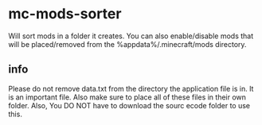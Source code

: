 # mc-mods-sorter
Will sort mods in a folder it creates. You can also enable/disable mods that will be placed/removed from the %appdata%/.minecraft/mods directory.

## info
Please do not remove data.txt from the directory the application file is in. It is an important file. Also make sure to place all of these files in their own folder.
Also, You DO NOT have to download the sourc ecode folder to use this.
